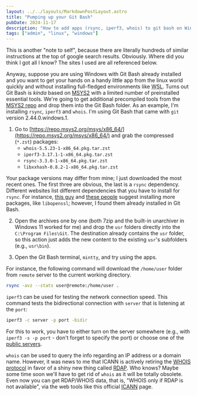 ```yaml
---
layout: ../../layouts/MarkdownPostLayout.astro
title: "Pumping up your Git Bash"
pubDate: 2024-11-17
description: "How to add apps (rsync, iperf3, whois) to git bash on Windows"
tags: ["admin", "linux", "windows"]
---
```


This is another "note to self", because there are literally hundreds of similar instructions at the top of google search results. Obviously. Where did you think I got all I know? The sites I used are all referenced below.

Anyway, suppose you are using Windows with Git Bash already installed and you want to get your hands on a handy little app from the linux world quickly and without installing full-fledged environments like <abbr title="Windows Subsystems for Linux">WSL</abbr>. Turns out Git Bash is *kinda* based on [MSYS2](https://www.msys2.org/) with a limited number of preinstalled essential tools. We're going to get additional precompiled tools from the [MSYS2 repo](https://repo.msys2.org/msys/x86_64/) and drop them into the Git Bash folder. As an example, I'm installing `rsync`, `iperf3` and `whois`. I'm using Git Bash that came with `git` version 2.44.0.windows.1.

1. Go to [https://repo.msys2.org/msys/x86_64/](https://repo.msys2.org/msys/x86_64/) and grab the compressed (`*.zst`) packages:
    - `whois-5.5.23-1-x86_64.pkg.tar.zst`
    - `iperf3-3.17.1-1-x86_64.pkg.tar.zst`
    - `rsync-3.3.0-1-x86_64.pkg.tar.zst`
    - `libxxhash-0.8.2-1-x86_64.pkg.tar.zst`

Your package versions may differ from mine; I just downloaded the most recent ones. The first three are obvious, the last is a `rsync` dependency. Different websites list different dependencies that you have to install for `rsync`. For instance, [this guy](https://dzen.ru/a/ZaWirJb3HAKqawp3) and [these people](https://scicomp.aalto.fi/scicomp/rsynconwindows/) suggest installing more packages, like `libopenssl`; however, I found them already installed in Git Bash.

2. Open the archives one by one (both 7zip and the built-in unarchiver in Windows 11 worked for me) and drop the `usr` folders directly into the `C:\Program Files\Git`. The destination already contains the `usr` folder, so this action just adds the new content to the existing `usr`'s subfolders (e.g., `usr\bin`).

3. Open the Git Bash terminal, `mintty`, and try using the apps.

For instance, the following command will download the `/home/user` folder from `remote` server to the current working directory.

```bash
rsync -avz --stats user@remote:/home/user .
```

`iperf3` can be used for testing the network connection speed. This command tests the bidirectional connection with `server` that is listening at the `port`:

```bash
iperf3 -c server -p port -bidir
```

For this to work, you have to either turn on the server somewhere (e.g., with `iperf3 -s -p port` - don't forget to specify the port) or choose one of the [public servers](https://iperf.fr/iperf-servers.php).

`whois` can be used to query the info regarding an IP address or a domain name. However, it was news to me that ICANN is actively retiring the [WHOIS protocol](https://en.wikipedia.org/wiki/WHOIS) in favor of a shiny new thing called [RDAP](https://www.icann.org/rdap). Who knows? Maybe some time soon we'll have to get rid of `whois` as it will be totally obsolete. Even now you can get RDAP/WHOIS data, that is, "WHOIS only if RDAP is not available", via the web tools like this official [ICANN](https://lookup.icann.org/en/lookup) page. 